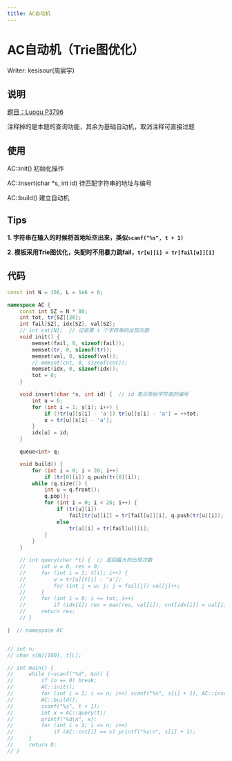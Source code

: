 ```yaml
---
title: AC自动机
---
```


# AC自动机（Trie图优化）

Writer: kesisour(周宸宇)

## 说明

[题目：Luogu P3796](https://www.luogu.org/problem/P3796)

注释掉的是本题的查询功能，其余为基础自动机，取消注释可直接过题

## 使用

AC::init()  初始化操作

AC::insert(char *s, int id)  待匹配字符串的地址与编号

AC::build() 建立自动机

## Tips

**1. 字符串在输入的时候将首地址空出来，类似`scanf("%s", t + 1)`**

**2. 模板采用Trie图优化，失配时不用暴力跳fail，`tr[u][i] = tr[fail[u]][i]`**

## 代码

```cpp
const int N = 156, L = 1e6 + 6;

namespace AC {
    const int SZ = N * 80;
    int tot, tr[SZ][26];
    int fail[SZ], idx[SZ], val[SZ];
    // int cnt[N];  // 记录第 i 个字符串的出现次数
    void init() {
        memset(fail, 0, sizeof(fail));
        memset(tr, 0, sizeof(tr));
        memset(val, 0, sizeof(val));
        // memset(cnt, 0, sizeof(cnt));
        memset(idx, 0, sizeof(idx));
        tot = 0;
    }

    void insert(char *s, int id) {  // id 表示原始字符串的编号
        int u = 0;
        for (int i = 1; s[i]; i++) {
            if (!tr[u][s[i] - 'a']) tr[u][s[i] - 'a'] = ++tot;
            u = tr[u][s[i] - 'a'];
        }
        idx[u] = id;
    }

    queue<int> q;

    void build() {
        for (int i = 0; i < 26; i++)
            if (tr[0][i]) q.push(tr[0][i]);
        while (q.size()) {
            int u = q.front();
            q.pop();
            for (int i = 0; i < 26; i++) {
                if (tr[u][i])
                    fail[tr[u][i]] = tr[fail[u]][i], q.push(tr[u][i]);
                else
                    tr[u][i] = tr[fail[u]][i];
            }
        }
    }

    // int query(char *t) {  // 返回最大的出现次数
    //     int u = 0, res = 0;
    //     for (int i = 1; t[i]; i++) {
    //         u = tr[u][t[i] - 'a'];
    //         for (int j = u; j; j = fail[j]) val[j]++;
    //     }
    //     for (int i = 0; i <= tot; i++)
    //         if (idx[i]) res = max(res, val[i]), cnt[idx[i]] = val[i];
    //     return res;
    // }

}  // namespace AC


// int n;
// char s[N][100], t[L];

// int main() {
//     while (~scanf("%d", &n)) {
//         if (n == 0) break;
//         AC::init();
//         for (int i = 1; i <= n; i++) scanf("%s", s[i] + 1), AC::insert(s[i], i);
//         AC::build();
//         scanf("%s", t + 1);
//         int x = AC::query(t);
//         printf("%d\n", x);
//         for (int i = 1; i <= n; i++)
//             if (AC::cnt[i] == x) printf("%s\n", s[i] + 1);
//     }
//     return 0;
// }

```
